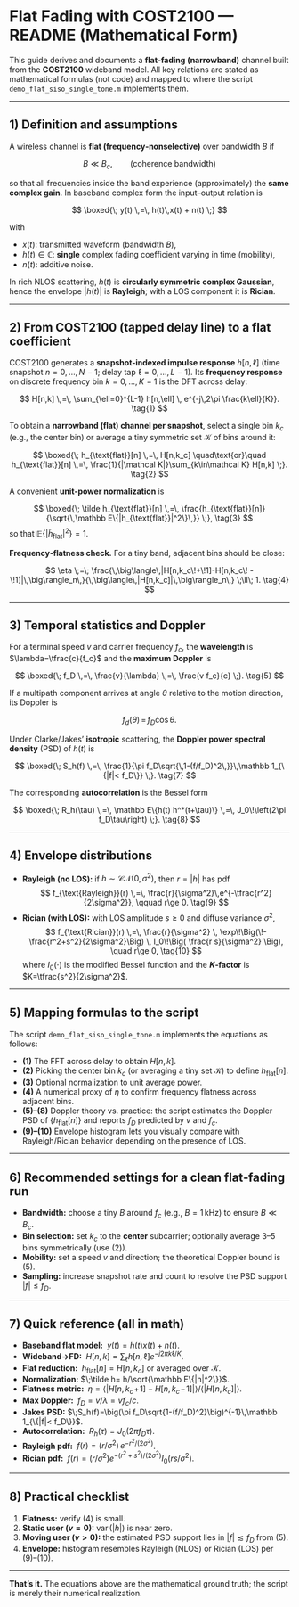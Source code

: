 # Flat Fading with COST2100 — README (Mathematical Form)

This guide derives and documents a **flat‑fading (narrowband)** channel built from the **COST2100** wideband model. All key relations are stated as mathematical formulas (not code) and mapped to where the script `demo_flat_siso_single_tone.m` implements them.

---

## 1) Definition and assumptions

A wireless channel is **flat (frequency‑nonselective)** over bandwidth $B$ if

$$
B \ll B_c, \qquad \text{(coherence bandwidth)}
$$

so that all frequencies inside the band experience (approximately) the **same complex gain**. In baseband complex form the input–output relation is

$$
\boxed{\; y(t) \,=\, h(t)\,x(t) + n(t) \;}
$$

with
- $x(t)$: transmitted waveform (bandwidth $B$),
- $h(t)\in\mathbb C$: **single** complex fading coefficient varying in time (mobility),
- $n(t)$: additive noise.

In rich NLOS scattering, $h(t)$ is **circularly symmetric complex Gaussian**, hence the envelope $|h(t)|$ is **Rayleigh**; with a LOS component it is **Rician**.

---

## 2) From COST2100 (tapped delay line) to a flat coefficient

COST2100 generates a **snapshot‑indexed impulse response** $h[n,\ell]$ (time snapshot $n=0,\dots,N\!-
1$; delay tap $\ell=0,\dots,L\!-
1$). Its **frequency response** on discrete frequency bin $k=0,\dots,K\!-
1$ is the DFT across delay:

$$
H[n,k] \,=\, \sum_{\ell=0}^{L-1} h[n,\ell] \, e^{-j\,2\pi \frac{k\ell}{K}}.
\tag{1}
$$

To obtain a **narrowband (flat) channel per snapshot**, select a single bin $k_c$ (e.g., the center bin) or average a tiny symmetric set $\mathcal K$ of bins around it:

$$
\boxed{\; h_{\text{flat}}[n] \,=\, H[n,k_c] \quad\text{or}\quad h_{\text{flat}}[n] \,=\, \frac{1}{|\mathcal K|}\sum_{k\in\mathcal K} H[n,k] \;}.
\tag{2}
$$

A convenient **unit‑power normalization** is

$$
\boxed{\; \tilde h_{\text{flat}}[n] \,=\, \frac{h_{\text{flat}}[n]}{\sqrt{\,\mathbb E\{|h_{\text{flat}}|^2\}\,}} \;},
\tag{3}
$$
so that $\mathbb E\{|\tilde h_{\text{flat}}|^2\}=1$.

**Frequency‑flatness check.** For a tiny band, adjacent bins should be close:

$$
\eta \;=\; \frac{\,\big\langle\,|H[n,k_c\!+\!1]-H[n,k_c\! -\!1]|\,\big\rangle_n\,}{\,\big\langle\,|H[n,k_c]|\,\big\rangle_n\,} \;\ll\; 1.
\tag{4}
$$

---

## 3) Temporal statistics and Doppler

For a terminal speed $v$ and carrier frequency $f_c$, the **wavelength** is $\lambda=\tfrac{c}{f_c}$ and the **maximum Doppler** is

$$
\boxed{\; f_D \,=\, \frac{v}{\lambda} \,=\, \frac{v f_c}{c} \;}.
\tag{5}
$$

If a multipath component arrives at angle $\theta$ relative to the motion direction, its Doppler is

$$
 f_d(\theta) \,=\, f_D\cos\theta.
\tag{6}
$$

Under Clarke/Jakes’ **isotropic** scattering, the **Doppler power spectral density** (PSD) of $h(t)$ is

$$
\boxed{\; S_h(f) \,=\, \frac{1}{\pi f_D\sqrt{\,1-(f/f_D)^2\,}}\,\mathbb 1_{\{|f|< f_D\}} \;}.
\tag{7}
$$

The corresponding **autocorrelation** is the Bessel form

$$
\boxed{\; R_h(\tau) \,=\, \mathbb E\{h(t) h^*(t+\tau)\} \,=\, J_0\!\left(2\pi f_D\tau\right) \;}.
\tag{8}
$$

---

## 4) Envelope distributions

- **Rayleigh (no LOS):** if $h\sim\mathcal{CN}(0,\sigma^2)$, then $r=|h|$ has pdf
  $$
  f_{\text{Rayleigh}}(r) \,=\, \frac{r}{\sigma^2}\,e^{-\tfrac{r^2}{2\sigma^2}}, \qquad r\ge 0.
  \tag{9}
  $$
- **Rician (with LOS):** with LOS amplitude $s\ge 0$ and diffuse variance $\sigma^2$,
  $$
  f_{\text{Rician}}(r) \,=\, \frac{r}{\sigma^2} \, \exp\!\Big(\!-\frac{r^2+s^2}{2\sigma^2}\Big) \, I_0\!\Big( \frac{r s}{\sigma^2} \Big), \quad r\ge 0,
  \tag{10}
  $$
  where $I_0(\cdot)$ is the modified Bessel function and the **$K$‑factor** is $K=\tfrac{s^2}{2\sigma^2}$.

---

## 5) Mapping formulas to the script

The script `demo_flat_siso_single_tone.m` implements the equations as follows:

- **(1)** The FFT across delay to obtain $H[n,k]$.
- **(2)** Picking the center bin $k_c$ (or averaging a tiny set $\mathcal K$) to define $h_{\text{flat}}[n]$.
- **(3)** Optional normalization to unit average power.
- **(4)** A numerical proxy of $\eta$ to confirm frequency flatness across adjacent bins.
- **(5)–(8)** Doppler theory vs. practice: the script estimates the Doppler PSD of $\{h_{\text{flat}}[n]\}$ and reports $f_D$ predicted by $v$ and $f_c$.
- **(9)–(10)** Envelope histogram lets you visually compare with Rayleigh/Rician behavior depending on the presence of LOS.

---

## 6) Recommended settings for a clean flat‑fading run

- **Bandwidth:** choose a tiny $B$ around $f_c$ (e.g., $B=1\,\text{kHz}$) to ensure $B\ll B_c$.
- **Bin selection:** set $k_c$ to the **center** subcarrier; optionally average 3–5 bins symmetrically (use (2)).
- **Mobility:** set a speed $v$ and direction; the theoretical Doppler bound is (5).
- **Sampling:** increase snapshot rate and count to resolve the PSD support $|f|\le f_D$.

---

## 7) Quick reference (all in math)

- **Baseband flat model:** $\;y(t)=h(t)x(t)+n(t)$.
- **Wideband→FD:** $\;H[n,k]=\sum_{\ell} h[n,\ell] e^{-j2\pi k\ell/K}$.
- **Flat reduction:** $\;h_{\text{flat}}[n]=H[n,k_c]$ or averaged over $\mathcal K$.
- **Normalization:** $\;\tilde h= h/\sqrt{\mathbb E\{|h|^2\}}$.
- **Flatness metric:** $\;\eta = \big\langle |H[n,k_c\!+\!1]-H[n,k_c\! -\!1]| \big\rangle / \big\langle |H[n,k_c]| \big\rangle$.
- **Max Doppler:** $\;f_D=v/\lambda= v f_c/c$.
- **Jakes PSD:** $\;S_h(f)=\big(\pi f_D\sqrt{1-(f/f_D)^2}\big)^{-1}\,\mathbb 1_{\{|f|< f_D\}}$.
- **Autocorrelation:** $\;R_h(\tau)=J_0(2\pi f_D\tau)$.
- **Rayleigh pdf:** $\;f(r)= (r/\sigma^2)\,e^{-r^2/(2\sigma^2)}$.
- **Rician pdf:** $\;f(r)= (r/\sigma^2) e^{-(r^2+s^2)/(2\sigma^2)} I_0(rs/\sigma^2)$.

---

## 8) Practical checklist

1. **Flatness:** verify (4) is small.
2. **Static user ($v=0$):** $\operatorname{var}(|h|)$ is near zero.
3. **Moving user ($v>0$):** the estimated PSD support lies in $|f|\lesssim f_D$ from (5).
4. **Envelope:** histogram resembles Rayleigh (NLOS) or Rician (LOS) per (9)–(10).

---

**That’s it.** The equations above are the mathematical ground truth; the script is merely their numerical realization.

